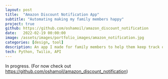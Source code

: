 ```yaml
---
layout: post
title:  "Amazon Discount Notification App"
subtitle: "Automating making my family members happy"
project: true
github: https://github.com/oshamoil/amazon_discount_notification
date:   2022-02-19 00:00:00
image: /assets/images/portfolio_images/amazon_notification.jpg
categories: [design, tool]
description: An app I made for family members to help them keep track of items they are interested in on Amazon, and sending them text messages whenever those products are on sale.
tech: Python, Twilio, API
---
```

In progress.
(For now check out https://github.com/oshamoil/amazon_discount_notification)